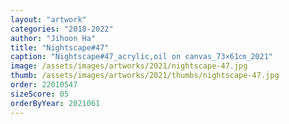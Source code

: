 ```yaml
---
layout: "artwork"
categories: "2018-2022"
author: "Jihoon Ha"
title: "Nightscape#47"
caption: "Nightscape#47_acrylic,oil on canvas_73×61㎝_2021"
image: /assets/images/artworks/2021/nightscape-47.jpg
thumb: /assets/images/artworks/2021/thumbs/nightscape-47.jpg
order: 22010547
sizeScore: 05
orderByYear: 2021061
---
```


